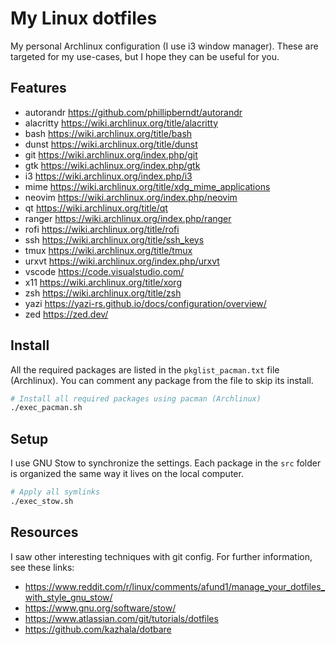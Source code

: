 # My Linux dotfiles

My personal Archlinux configuration (I use i3 window manager).
These are targeted for my use-cases, but I hope they can be useful for you.

## Features

- autorandr <https://github.com/phillipberndt/autorandr>
- alacritty <https://wiki.archlinux.org/title/alacritty>
- bash <https://wiki.archlinux.org/title/bash>
- dunst <https://wiki.archlinux.org/title/dunst>
- git <https://wiki.archlinux.org/index.php/git>
- gtk <https://wiki.achlinux.org/index.php/gtk>
- i3 <https://wiki.archlinux.org/index.php/i3>
- mime <https://wiki.archlinux.org/title/xdg_mime_applications>
- neovim <https://wiki.archlinux.org/index.php/neovim>
- qt <https://wiki.archlinux.org/title/qt>
- ranger <https://wiki.archlinux.org/index.php/ranger>
- rofi <https://wiki.archlinux.org/title/rofi>
- ssh <https://wiki.archlinux.org/title/ssh_keys>
- tmux <https://wiki.archlinux.org/title/tmux>
- urxvt <https://wiki.archlinux.org/index.php/urxvt>
- vscode <https://code.visualstudio.com/>
- x11 <https://wiki.archlinux.org/title/xorg>
- zsh <https://wiki.archlinux.org/title/zsh>
- yazi <https://yazi-rs.github.io/docs/configuration/overview/>
- zed <https://zed.dev/>

## Install

All the required packages are listed in the `pkglist_pacman.txt` file (Archlinux).
You can comment any package from the file to skip its install.

```bash
# Install all required packages using pacman (Archlinux)
./exec_pacman.sh
```

## Setup

I use GNU Stow to synchronize the settings.
Each package in the `src` folder is organized the same way it lives on the local computer.

```bash
# Apply all symlinks
./exec_stow.sh
```

## Resources

I saw other interesting techniques with git config. For further information, see these links:

- <https://www.reddit.com/r/linux/comments/afund1/manage_your_dotfiles_with_style_gnu_stow/>
- <https://www.gnu.org/software/stow/>
- <https://www.atlassian.com/git/tutorials/dotfiles>
- <https://github.com/kazhala/dotbare>
